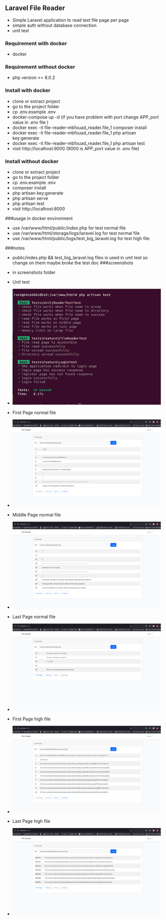 ## Laravel File Reader

- Simple Laravel application to read text file page per page
- simple auth without database connection
- unit test
### Requirement with docker
- docker

### Requirement without docker

- php version >= 8.0.2

### Install with docker
- clone or extract project 
- go to the project folder
- cp .env.example .env
- docker-compose up -d (if you have problem with port change APP_port value in .env file )
- docker exec -it file-reader-mbfouad_reader.file_1 composer install
- docker exec -it file-reader-mbfouad_reader.file_1 php artisan key:generate
- docker exec -it file-reader-mbfouad_reader.file_1 php artisan test
- visit http://localhost:9000 (9000 is APP_port value in .env file)

### Install without docker
- clone or extract project 
- go to the project folder
- cp .env.example .env
- composer install
- php artisan key:generate
- php artisan serve
- php artisan test
- visit http://localhost:8000

###usage in docker environment
- use /var/www/html/public/index.php for test normal file  
- use /var/www/html/storage/logs/laravel.log for test normal file  
- use /var/www/html/public/logs/test_big_laravel.log for test high file

###notes
- public/index.php && test_big_laravel.log files is used in unit test so change on them maybe broke the test
doc
###screenshots
- in screenshots folder  
- Unit test 
- ![Alt text](screenshots/unit_test.png?raw=true "Unit test")
- First Page normal file 
- ![Alt text](screenshots/first_page.png?raw=true "Unit test")

- Middle Page normal file 
- ![Alt text](screenshots/middle_page.png?raw=true "Unit test")

- Last Page normal file 
- ![Alt text](screenshots/last_page.png?raw=true "Unit test")

- First Page high file
- ![Alt text](screenshots/100M_file_first_page.png?raw=true "Unit test")

- Last Page high file
- ![Alt text](screenshots/100M_file_last_page.png?raw=true "Unit test")
